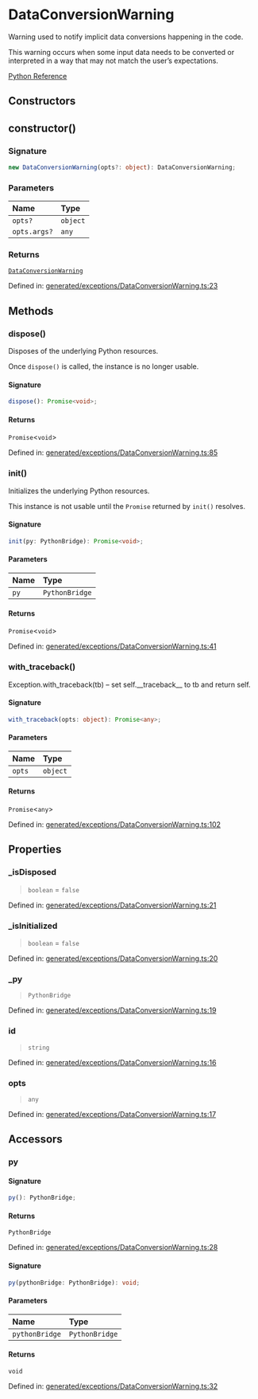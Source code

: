 # DataConversionWarning

Warning used to notify implicit data conversions happening in the code.

This warning occurs when some input data needs to be converted or interpreted in a way that may not match the user’s expectations.

[Python Reference](https://scikit-learn.org/stable/modules/generated/sklearn.exceptions.DataConversionWarning.html)

## Constructors

## constructor()

### Signature

```ts
new DataConversionWarning(opts?: object): DataConversionWarning;
```

### Parameters

| Name | Type |
| :------ | :------ |
| `opts?` | `object` |
| `opts.args?` | `any` |

### Returns

[`DataConversionWarning`](DataConversionWarning.md)

Defined in:  [generated/exceptions/DataConversionWarning.ts:23](https://github.com/transitive-bullshit/scikit-learn-ts/blob/22af0e7/packages/sklearn/src/generated/exceptions/DataConversionWarning.ts#L23)

## Methods

### dispose()

Disposes of the underlying Python resources.

Once `dispose()` is called, the instance is no longer usable.

#### Signature

```ts
dispose(): Promise<void>;
```

#### Returns

`Promise`\<`void`\>

Defined in:  [generated/exceptions/DataConversionWarning.ts:85](https://github.com/transitive-bullshit/scikit-learn-ts/blob/22af0e7/packages/sklearn/src/generated/exceptions/DataConversionWarning.ts#L85)

### init()

Initializes the underlying Python resources.

This instance is not usable until the `Promise` returned by `init()` resolves.

#### Signature

```ts
init(py: PythonBridge): Promise<void>;
```

#### Parameters

| Name | Type |
| :------ | :------ |
| `py` | `PythonBridge` |

#### Returns

`Promise`\<`void`\>

Defined in:  [generated/exceptions/DataConversionWarning.ts:41](https://github.com/transitive-bullshit/scikit-learn-ts/blob/22af0e7/packages/sklearn/src/generated/exceptions/DataConversionWarning.ts#L41)

### with\_traceback()

Exception.with\_traceback(tb) – set self.\_\_traceback\_\_ to tb and return self.

#### Signature

```ts
with_traceback(opts: object): Promise<any>;
```

#### Parameters

| Name | Type |
| :------ | :------ |
| `opts` | `object` |

#### Returns

`Promise`\<`any`\>

Defined in:  [generated/exceptions/DataConversionWarning.ts:102](https://github.com/transitive-bullshit/scikit-learn-ts/blob/22af0e7/packages/sklearn/src/generated/exceptions/DataConversionWarning.ts#L102)

## Properties

### \_isDisposed

> `boolean`  = `false`

Defined in:  [generated/exceptions/DataConversionWarning.ts:21](https://github.com/transitive-bullshit/scikit-learn-ts/blob/22af0e7/packages/sklearn/src/generated/exceptions/DataConversionWarning.ts#L21)

### \_isInitialized

> `boolean`  = `false`

Defined in:  [generated/exceptions/DataConversionWarning.ts:20](https://github.com/transitive-bullshit/scikit-learn-ts/blob/22af0e7/packages/sklearn/src/generated/exceptions/DataConversionWarning.ts#L20)

### \_py

> `PythonBridge`

Defined in:  [generated/exceptions/DataConversionWarning.ts:19](https://github.com/transitive-bullshit/scikit-learn-ts/blob/22af0e7/packages/sklearn/src/generated/exceptions/DataConversionWarning.ts#L19)

### id

> `string`

Defined in:  [generated/exceptions/DataConversionWarning.ts:16](https://github.com/transitive-bullshit/scikit-learn-ts/blob/22af0e7/packages/sklearn/src/generated/exceptions/DataConversionWarning.ts#L16)

### opts

> `any`

Defined in:  [generated/exceptions/DataConversionWarning.ts:17](https://github.com/transitive-bullshit/scikit-learn-ts/blob/22af0e7/packages/sklearn/src/generated/exceptions/DataConversionWarning.ts#L17)

## Accessors

### py

#### Signature

```ts
py(): PythonBridge;
```

#### Returns

`PythonBridge`

Defined in:  [generated/exceptions/DataConversionWarning.ts:28](https://github.com/transitive-bullshit/scikit-learn-ts/blob/22af0e7/packages/sklearn/src/generated/exceptions/DataConversionWarning.ts#L28)

#### Signature

```ts
py(pythonBridge: PythonBridge): void;
```

#### Parameters

| Name | Type |
| :------ | :------ |
| `pythonBridge` | `PythonBridge` |

#### Returns

`void`

Defined in: [generated/exceptions/DataConversionWarning.ts:32](https://github.com/transitive-bullshit/scikit-learn-ts/blob/22af0e7/packages/sklearn/src/generated/exceptions/DataConversionWarning.ts#L32)
